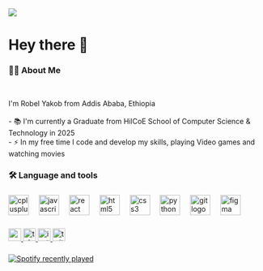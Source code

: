 <div align="left">
  <img src="https://visitor-badge.laobi.icu/badge?page_id=korvowastaken.korvowastaken&"  />
</div>



<h1>Hey there 👋</h1>



<h3 align="left">👩‍💻  About Me</h3>


<br clear="both">

<p align="left">I'm  Robel Yakob from Addis Ababa, Ethiopia<br><br>- 📚 I'm currently a Graduate from HilCoE School of Computer Science & Technology in 2025<br>- ⚡ In my free time I code and develop my skills, playing Video games and watching movies</p>

<h3 align="left">🛠 Language and tools</h3>

###

###

###

###

<div align="left" margin-top= "24px">
  <img src="https://cdn.jsdelivr.net/gh/devicons/devicon/icons/cplusplus/cplusplus-original.svg" height="40" alt="cplusplus logo"  />
  <img width="12" />
  <img src="https://cdn.jsdelivr.net/gh/devicons/devicon/icons/javascript/javascript-original.svg" height="40" alt="javascript logo"  />
  <img width="12" />
  <img src="https://cdn.jsdelivr.net/gh/devicons/devicon/icons/react/react-original.svg" height="40" alt="react logo"  />
  <img width="12" />
  <img src="https://cdn.jsdelivr.net/gh/devicons/devicon/icons/html5/html5-original.svg" height="40" alt="html5 logo"  />
  <img width="12" />
  <img src="https://cdn.jsdelivr.net/gh/devicons/devicon/icons/css3/css3-original.svg" height="40" alt="css3 logo"  />
  <img width="12" />
  <img src="https://cdn.jsdelivr.net/gh/devicons/devicon/icons/python/python-original.svg" height="40" alt="python logo"  />
  <img width="12" />
  <img src="https://cdn.jsdelivr.net/gh/devicons/devicon/icons/git/git-original.svg" height="40" alt="git logo"  />
  <img width="12" />
  <img src="https://cdn.jsdelivr.net/gh/devicons/devicon/icons/figma/figma-original.svg" height="40" alt="figma logo"  />
</div>

###

###

###

###

<div align="left">
  <a href="robelyakobpoll@gmail.com" target="_blank">
    <img src="https://img.shields.io/static/v1?message=Gmail&logo=gmail&label=&color=D14836&logoColor=white&labelColor=&style=for-the-badge" height="25" alt="gmail logo"  />
  </a>
  <a href="https://t.me/korvowastaken" target="_blank">
    <img src="https://img.shields.io/static/v1?message=Telegram&logo=telegram&label=&color=2CA5E0&logoColor=white&labelColor=&style=for-the-badge" height="25" alt="telegram logo"  />
  </a>
  <a href="https://www.instagram.com/korvowastaken/" target="_blank">
    <img src="https://img.shields.io/static/v1?message=Instagram&logo=instagram&label=&color=E4405F&logoColor=white&labelColor=&style=for-the-badge" height="25" alt="instagram logo"  />
  </a>
  <a href="https://x.com/korvowastaken" target="_blank">
    <img src="https://img.shields.io/static/v1?message=Twitter&logo=twitter&label=&color=1DA1F2&logoColor=white&labelColor=&style=for-the-badge" height="25" alt="twitter logo"  />
  </a>
  
  
</div>

###

###

###

###


<div align="left">
  <a href="https://open.spotify.com/user/rsbj4urujxa4a0wfymfgr79ek">
    <img src="https://spotify-recently-played-readme.vercel.app/api?user=rsbj4urujxa4a0wfymfgr79ek&count=5&unique=true" alt="Spotify recently played"  />
  </a>
</div>

